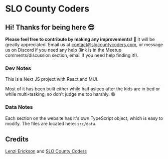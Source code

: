 # SLO County Coders

## Hi! Thanks for being here :sunglasses:

**Please feel free to contribute by making any improvements! 🎉** It will be greatly appreciated. Email us at contact@slocountycoders.com, or message us on Discord if you need any help (link is in the Meetup comments/discussion section, email if you need help finding it!).

### Dev Notes

This is a Next JS project with React and MUI.

Most of it has been built either while half asleep after the kids are in bed or while multi-tasking, so don't judge me too harshly. :laughing:

### Data Notes

Each section on the website has it's own TypeScript object, which is easy to modify. The files are located here: `src/data`.

## Credits

[Lenzi Erickson](https://www.linkedin.com/in/lenzierickson/) and [SLO County Coders](https://www.slocountycoders.com/)
